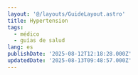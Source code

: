 ```yaml
---
layout: '@/layouts/GuideLayout.astro'
title: Hypertension
tags:
  - médico
  - guías de salud
lang: es
publishDate: '2025-08-12T12:18:28.000Z'
updatedDate: '2025-08-13T09:48:57.000Z'
---
```



